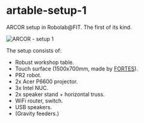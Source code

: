 # artable-setup-1
ARCOR setup in Robolab@FIT. The first of its kind.

![ARCOR - setup 1](https://i.imgur.com/RhbgPBf.jpg)

The setup consists of:
  * Robust workshop table.
  * Touch surface (1500x700mm, made by [FORTES](http://www.fortes.cz/)).
  * PR2 robot.
  * 2x Acer P6600 projector.
  * 3x Intel NUC.
  * 2x speaker stand + horizontal truss.
  * WiFi router, switch.
  * USB speakers.
  * (Gravity feeders.)
